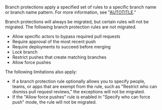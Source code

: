 Branch protections apply a specified set of rules to a specific branch name or branch name pattern. For more information, see "[AUTOTITLE](/repositories/configuring-branches-and-merges-in-your-repository/managing-protected-branches/about-protected-branches)."

Branch protections will always be migrated, but certain rules will not be migrated. The following branch protection rules are not migrated.

- Allow specific actors to bypass required pull requests
- Require approval of the most recent push
- Require deployments to succeed before merging
- Lock branch
- Restrict pushes that create matching branches
- Allow force pushes

The following limitations also apply:

- If a branch protection rule optionally allows you to specify people, teams, or apps that are exempt from the rule, such as "Restrict who can dismiss pull request reviews," the exceptions will not be migrated.
- If the "Allow force pushes" rule is enabled in "Specify who can force push" mode, the rule will not be migrated.
